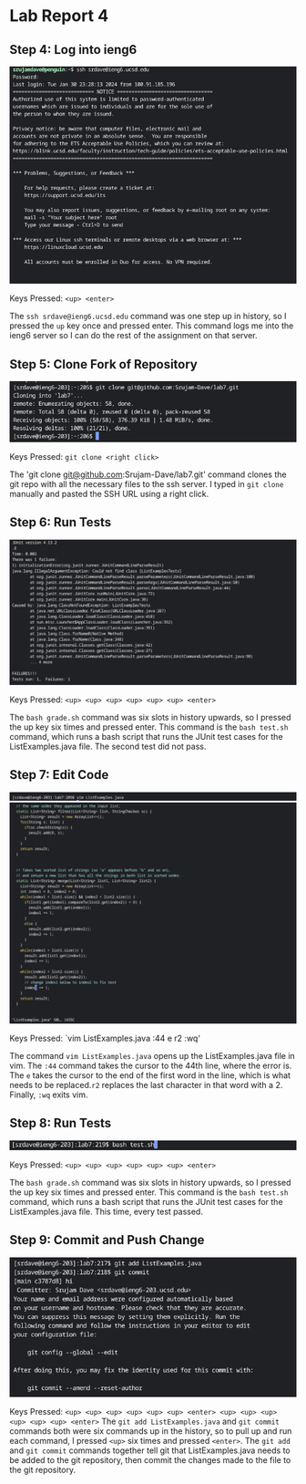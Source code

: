 # Lab Report 4

## Step 4: Log into ieng6

![Screenshot 1](./LabReport4sc1.png)

Keys Pressed: `<up> <enter>` 

The `ssh srdave@ieng6.ucsd.edu` command was one step up in history, so I pressed the `up` key once and pressed enter. This command logs me into the ieng6 server so I can do the rest of the assignment
on that server. 

## Step 5: Clone Fork of Repository

![Screenshot 2](./LabReport4sc2.png)

Keys Pressed: `git clone <right click>`

The 'git clone git@github.com:Srujam-Dave/lab7.git' command clones the git repo with all the necessary files to the ssh server. I typed in `git clone` manually and pasted the SSH URL using a right 
click.

## Step 6: Run Tests

![Screenshot 3](./LabReport4sc3.png)

Keys Pressed: `<up> <up> <up> <up> <up> <up> <enter>` 

The `bash grade.sh` command was six slots in history upwards, so I pressed the up key six times and pressed enter. This command is the `bash test.sh` command, which runs a bash script that runs
the JUnit test cases for the ListExamples.java file. The second test did not pass. 

## Step 7: Edit Code

![Screenshot 4](./LabReport4sc4.png)
![Screenshot 4.5](./LabReport4sc4andahalf.png)

Keys Pressed: `vim ListExamples.java :44 e r2 :wq'

The command `vim ListExamples.java` opens up the ListExamples.java file in vim. The `:44` command takes the cursor to the 44th line, where the error is. The `e` takes the cursor to the end of the 
first word in the line, which is what needs to be replaced.`r2` replaces the last character in that word with a 2. Finally, `:wq` exits vim.

## Step 8: Run Tests

![Screenshot 5](./LabReport4sc5.png)

Keys Pressed: `<up> <up> <up> <up> <up> <up> <enter>` 

The `bash grade.sh` command was six slots in history upwards, so I pressed the up key six times and pressed enter. This command is the `bash test.sh` command, which runs a bash script that runs
the JUnit test cases for the ListExamples.java file. This time, every test passed.

## Step 9: Commit and Push Change

![Screenshot 6](./LabReport4sc6.png)

Keys Pressed: `<up> <up> <up> <up> <up> <up> <enter> <up> <up> <up> <up> <up> <up> <enter>`
The `git add ListExamples.java` and `git commit` commands both were six commands up in the history, so to pull up and run each command, I pressed `<up>` six times and pressed `<enter>`. The `git add`
and `git commit` commands together tell git that ListExamples.java needs to be added to the git repository, then commit the changes made to the file to the git repository. 
